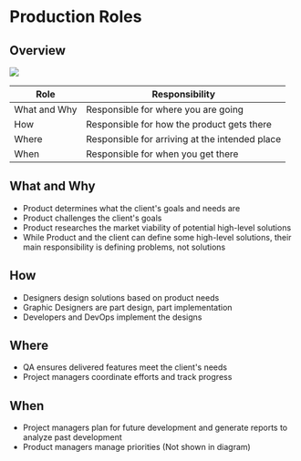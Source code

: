 # Production Roles

## Overview

![](images/roles.svg)

| Role         | Responsibility                                 |
| ------------ | ---------------------------------------------- |
| What and Why | Responsible for where you are going            |
| How          | Responsible for how the product gets there     |
| Where        | Responsible for arriving at the intended place |
| When         | Responsible for when you get there             |



## What and Why

* Product determines what the client's goals and needs are
* Product challenges the client's goals
* Product researches the market viability of potential high-level solutions
* While Product and the client can define some high-level solutions, their main responsibility is defining problems, not solutions

## How

* Designers design solutions based on product needs
* Graphic Designers are part design, part implementation
* Developers and DevOps implement the designs

## Where

* QA ensures delivered features meet the client's needs
* Project managers coordinate efforts and track progress

## When

* Project managers plan for future development and generate reports to analyze past development
* Product managers manage priorities (Not shown in diagram)